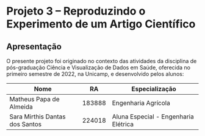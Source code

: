# Projeto 3 – Reproduzindo o Experimento de um Artigo Científico


## Apresentação



O presente projeto foi originado no contexto das atividades da disciplina de pós-graduação Ciência e Visualização de Dados em Saúde, oferecida no primeiro semestre de 2022, na Unicamp, e desenvolvido pelos alunos:

Nome                           | RA     | Especialização
-------------------------------|--------|------------
Matheus Papa de Almeida        | 183888 | Engenharia Agrícola
Sara Mirthis Dantas dos Santos | 224018 | Aluna Especial - Engenharia Elétrica

